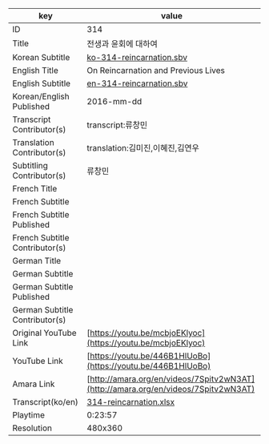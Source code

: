 |  key  |  value  |
|-------|---------|
| ID            | 314 |
| Title         | 전생과 윤회에 대하여 |
| Korean Subtitle | [ko-314-reincarnation.sbv](https://github.com/jungtosociety/dharma-qna/raw/master/sub/314/ko-314-reincarnation.sbv) |
| English Title | On Reincarnation and Previous Lives  |
| English Subtitle | [en-314-reincarnation.sbv](https://github.com/jungtosociety/dharma-qna/raw/master/sub/314/en-314-reincarnation.sbv) |
| Korean/English Published     | 2016-mm-dd |
| Transcript Contributor(s)   | transcript:류창민 |
| Translation Contributor(s)   | translation:김미진,이혜진,김연우 |
| Subtitling Contributor(s)   | 류창민 |
| French Title |  |
| French Subtitle |  |
| French Subtitle Published |  |
| French Subtitle Contributor(s) |  |
| German Title |  |
| German Subtitle |  |
| German Subtitle Published |  |
| German Subtitle Contributor(s) |  |
| Original YouTube Link  | [https://youtu.be/mcbjoEKlyoc](https://youtu.be/mcbjoEKlyoc) |
| YouTube Link  | [https://youtu.be/446B1HlUoBo](https://youtu.be/446B1HlUoBo) |
| Amara Link    | [http://amara.org/en/videos/7Spitv2wN3AT](http://amara.org/en/videos/7Spitv2wN3AT) |
| Transcript(ko/en) | [314-reincarnation.xlsx](https://github.com/jungtosociety/dharma-qna/raw/master/sub/314/314-reincarnation.xlsx) |
| Playtime | 0:23:57 |
| Resolution | 480x360|
